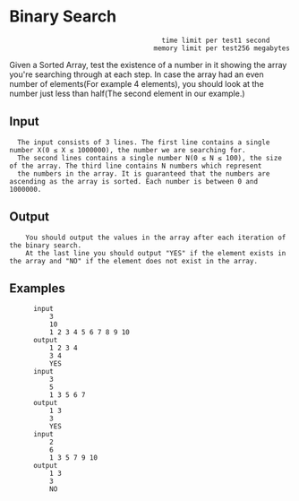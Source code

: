# Binary Search
                                          time limit per test1 second
                                        memory limit per test256 megabytes

Given a Sorted Array, test the existence of a number in it showing the array you're searching through at each step. In case the array had an even number of elements(For example 4 elements), you should look at the number just less than half(The second element in our example.)

## Input
      The input consists of 3 lines. The first line contains a single number X(0 ≤ X ≤ 1000000), the number we are searching for. 
      The second lines contains a single number N(0 ≤ N ≤ 100), the size of the array. The third line contains N numbers which represent 
      the numbers in the array. It is guaranteed that the numbers are ascending as the array is sorted. Each number is between 0 and 1000000.

## Output
        You should output the values in the array after each iteration of the binary search.
        At the last line you should output "YES" if the element exists in the array and "NO" if the element does not exist in the array.

## Examples
          input
              3
              10
              1 2 3 4 5 6 7 8 9 10
          output
              1 2 3 4
              3 4
              YES
          input
              3
              5
              1 3 5 6 7
          output
              1 3
              3
              YES
          input
              2
              6
              1 3 5 7 9 10
          output
              1 3
              3
              NO
